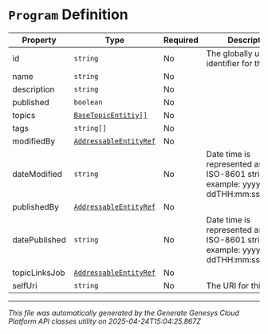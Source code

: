 # `Program` Definition

| Property | Type | Required | Description |
|----------|------|----------|-------------|
| id | `string` | No | The globally unique identifier for the object. |
| name | `string` | No |  |
| description | `string` | No |  |
| published | `boolean` | No |  |
| topics | [`BaseTopicEntitiy[]`](basetopicentitiy-definition.md) | No |  |
| tags | `string[]` | No |  |
| modifiedBy | [`AddressableEntityRef`](addressableentityref-definition.md) | No |  |
| dateModified | `string` | No | Date time is represented as an ISO-8601 string. For example: yyyy-MM-ddTHH:mm:ss[.mmm]Z |
| publishedBy | [`AddressableEntityRef`](addressableentityref-definition.md) | No |  |
| datePublished | `string` | No | Date time is represented as an ISO-8601 string. For example: yyyy-MM-ddTHH:mm:ss[.mmm]Z |
| topicLinksJob | [`AddressableEntityRef`](addressableentityref-definition.md) | No |  |
| selfUri | `string` | No | The URI for this object |

---

*This file was automatically generated by the Generate Genesys Cloud Platform API classes utility on 2025-04-24T15:04:25.867Z*